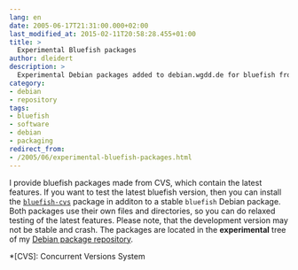 ```yaml
---
lang: en
date: 2005-06-17T21:31:00.000+02:00
last_modified_at: 2015-02-11T20:58:28.455+01:00
title: >
  Experimental Bluefish packages
author: dleidert
description: >
  Experimental Debian packages added to debian.wgdd.de for bluefish from upstream CVS.
category:
- debian
- repository
tags:
- bluefish
- software
- debian
- packaging
redirect_from:
- /2005/06/experimental-bluefish-packages.html
---
```


I provide bluefish packages made from CVS, which contain the latest features. If you want to test the latest bluefish version, then you can install the [`bluefish-cvs`](apt+http://debian.wgdd.de?package=bluefish-cvs?dist=experimental?section=main) package in additon to a stable `bluefish` Debian package. Both packages use their own files and directories, so you can do relaxed testing of the latest features. Please note, that the development version may not be stable and crash. The packages are located in the **experimental** tree of my [Debian package repository](http://debian.wgdd.de/debian/).

*[CVS]: Concurrent Versions System

